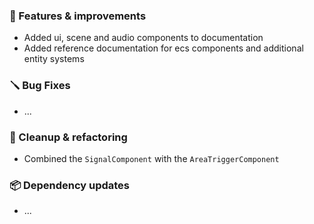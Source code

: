 ### 🚀 Features & improvements

- Added ui, scene and audio components to documentation
- Added reference documentation for ecs components and additional entity systems

### 🪛 Bug Fixes

- ...

### 🧽 Cleanup & refactoring

- Combined the `SignalComponent` with the `AreaTriggerComponent`

### 📦 Dependency updates

- ...